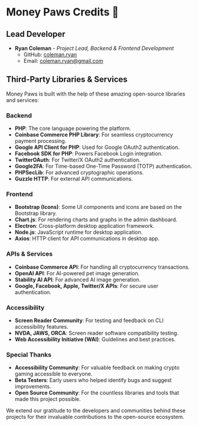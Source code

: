 # Money Paws Credits 🐾

## Lead Developer

- **Ryan Coleman** - *Project Lead, Backend & Frontend Development*
  - GitHub: [coleman.ryan](https://github.com/ryancoleman)
  - Email: [coleman.ryan@gmail.com](mailto:coleman.ryan@gmail.com)

## Third-Party Libraries & Services

Money Paws is built with the help of these amazing open-source libraries and services:

### Backend
- **PHP**: The core language powering the platform.
- **Coinbase Commerce PHP Library**: For seamless cryptocurrency payment processing.
- **Google API Client for PHP**: Used for Google OAuth2 authentication.
- **Facebook SDK for PHP**: Powers Facebook Login integration.
- **TwitterOAuth**: For Twitter/X OAuth2 authentication.
- **Google2FA**: For Time-based One-Time Password (TOTP) authentication.
- **PHPSecLib**: For advanced cryptographic operations.
- **Guzzle HTTP**: For external API communications.

### Frontend
- **Bootstrap (Icons)**: Some UI components and icons are based on the Bootstrap library.
- **Chart.js**: For rendering charts and graphs in the admin dashboard.
- **Electron**: Cross-platform desktop application framework.
- **Node.js**: JavaScript runtime for desktop application.
- **Axios**: HTTP client for API communications in desktop app.

### APIs & Services
- **Coinbase Commerce API**: For handling all cryptocurrency transactions.
- **OpenAI API**: For AI-powered pet image generation.
- **Stability AI API**: For advanced AI image generation.
- **Google, Facebook, Apple, Twitter/X APIs**: For secure user authentication.

### Accessibility
- **Screen Reader Community**: For testing and feedback on CLI accessibility features.
- **NVDA, JAWS, ORCA**: Screen reader software compatibility testing.
- **Web Accessibility Initiative (WAI)**: Guidelines and best practices.

### Special Thanks
- **Accessibility Community**: For valuable feedback on making crypto gaming accessible to everyone.
- **Beta Testers**: Early users who helped identify bugs and suggest improvements.
- **Open Source Community**: For the countless libraries and tools that made this project possible.

We extend our gratitude to the developers and communities behind these projects for their invaluable contributions to the open-source ecosystem.
